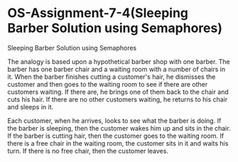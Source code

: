 # OS-Assignment-7-4(Sleeping Barber Solution using Semaphores)
Sleeping Barber Solution using Semaphores

The analogy is based upon a hypothetical barber shop with one barber. The barber has one barber chair and a waiting room with a number of chairs in it. When the barber finishes cutting a customer's hair, he dismisses the customer and then goes to the waiting room to see if there are other customers waiting. If there are, he brings one of them back to the chair and cuts his hair. If there are no other customers waiting, he returns to his chair and sleeps in it.

Each customer, when he arrives, looks to see what the barber is doing. If the barber is sleeping, then the customer wakes him up and sits in the chair. If the barber is cutting hair, then the customer goes to the waiting room. If there is a free chair in the waiting room, the customer sits in it and waits his turn. If there is no free chair, then the customer leaves.
